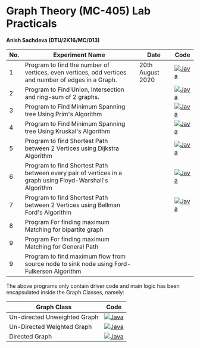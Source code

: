 # Graph Theory (MC-405) Lab Practicals
__Anish Sachdeva (DTU/2K16/MC/013)__


| No. | Experiment Name | Date | Code |
|-----|-----------------|------|------|
| 1 | Program to find the number of vertices, even vertices, odd vertices and number of edges in a Graph. | 20th August 2020 | [![Java](https://img.icons8.com/color/40/000000/java-coffee-cup-logo.png)](src/Lab1.java) |  
| 2 | Program to Find Union, Intersection and ring-sum of 2 graphs. | | [![Java](https://img.icons8.com/color/40/000000/java-coffee-cup-logo.png)](src/Lab2.java)|
| 3 | Program to Find Minimum Spanning tree Using Prim's Algorithm | | [![Java](https://img.icons8.com/color/40/000000/java-coffee-cup-logo.png)](src/Lab3.java) |
| 4 | Program to Find Minimum Spanning tree Using Kruskal's Algorithm | | [![Java](https://img.icons8.com/color/40/000000/java-coffee-cup-logo.png)](src/Lab4.java) |
| 5 | Program to find Shortest Path between 2 Vertices using Dijkstra Algorithm | | [![Java](https://img.icons8.com/color/40/000000/java-coffee-cup-logo.png)](src/Lab5.java) |
| 6 | Program to find Shortest Path between every pair of vertices in a graph using Floyd-Warshall's Algorithm | | [![Java](https://img.icons8.com/color/40/000000/java-coffee-cup-logo.png)](src/Lab6.java) |
| 7 | Program to find Shortest Path between 2 Vertices using Bellman Ford's Algorithm | | [![Java](https://img.icons8.com/color/40/000000/java-coffee-cup-logo.png)](src/Lab7.java) |
| 8 | Program For finding maximum Matching for bipartite graph | | |
| 9 | Program For finding maximum Matching for General Path | | |
| 9 | Program to find maximum flow from source node to sink node using Ford-Fulkerson Algorithm | | | 

The above programs only contain driver code and main logic has been encapsulated inside the
Graph Classes, namely:

| Graph Class | Code |
|-------------|------|
| Un-directed Unweighted Graph | [![Java](https://img.icons8.com/color/40/000000/java-coffee-cup-logo.png)](src/UnDirectedGraph.java) |
| Un-Directed Weighted Graph | [![Java](https://img.icons8.com/color/40/000000/java-coffee-cup-logo.png)](src/UnDirectedWeightedGraph.java) | 
| Directed Graph | [![Java](https://img.icons8.com/color/40/000000/java-coffee-cup-logo.png)](src/DirectedGraph.java) |
